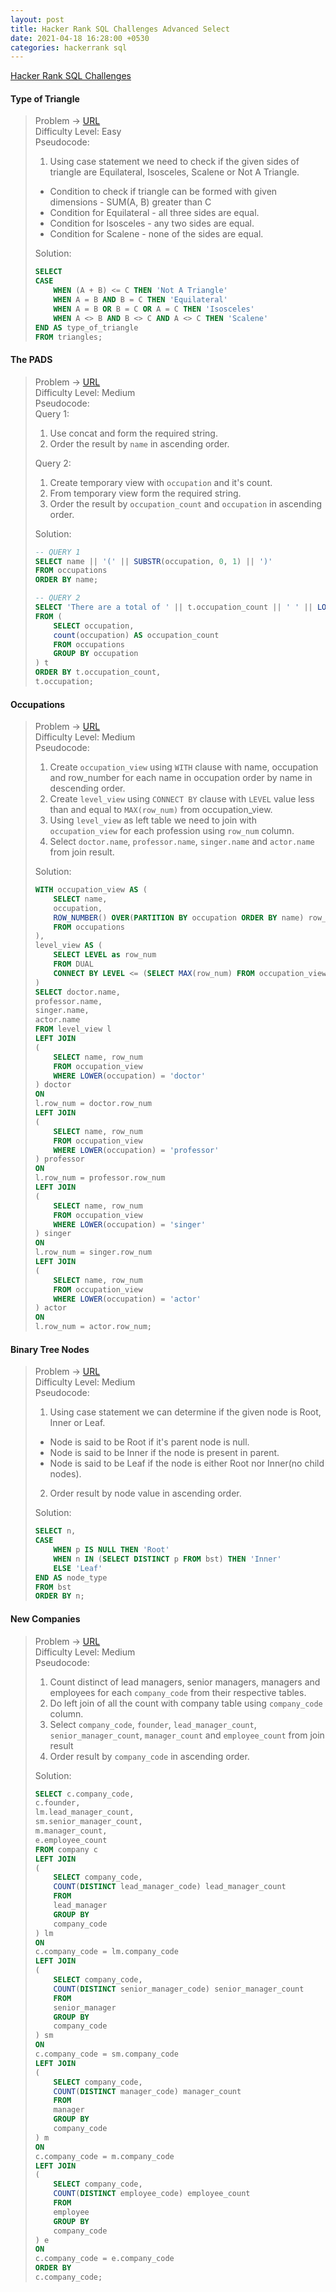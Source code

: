 ```yaml
---
layout: post
title: Hacker Rank SQL Challenges Advanced Select
date: 2021-04-18 16:28:00 +0530
categories: hackerrank sql
---
```


[Hacker Rank SQL Challenges](https://www.hackerrank.com/domains/sql)

#### Type of Triangle
> Problem -> [URL](https://www.hackerrank.com/challenges/what-type-of-triangle/problem)
> <br>
> Difficulty Level: Easy
> <br>
> Pseudocode: 
> 1. Using case statement we need to check if the given sides of triangle are Equilateral, Isosceles, Scalene or Not A Triangle.
> - Condition to check if triangle can be formed with given dimensions - SUM(A, B) greater than C 
> - Condition for Equilateral - all three sides are equal.
> - Condition for Isosceles - any two sides are equal.
> - Condition for Scalene - none of the sides are equal.
>  
> Solution:
> ```sql
> SELECT 
> CASE 
>     WHEN (A + B) <= C THEN 'Not A Triangle'
>     WHEN A = B AND B = C THEN 'Equilateral'
>     WHEN A = B OR B = C OR A = C THEN 'Isosceles'
>     WHEN A <> B AND B <> C AND A <> C THEN 'Scalene' 
> END AS type_of_triangle
> FROM triangles;
> ```


#### The PADS
> Problem -> [URL](https://www.hackerrank.com/challenges/the-pads/problem)
> <br>
> Difficulty Level: Medium
> <br>
> Pseudocode: 
> <br>
> Query 1:
> 1. Use concat and form the required string.
> 2. Order the result by `name` in ascending order.
> 
> Query 2:
> 1. Create temporary view with `occupation` and it's count.
> 2. From temporary view form the required string.
> 3. Order the result by `occupation_count` and `occupation` in ascending order.
> 
> Solution:
> ```sql
> -- QUERY 1
> SELECT name || '(' || SUBSTR(occupation, 0, 1) || ')' 
> FROM occupations 
> ORDER BY name;
> 
> -- QUERY 2
> SELECT 'There are a total of ' || t.occupation_count || ' ' || LOWER(t.occupation) || 's.' 
> FROM (
>     SELECT occupation, 
>     count(occupation) AS occupation_count 
>     FROM occupations 
>     GROUP BY occupation
> ) t
> ORDER BY t.occupation_count,
> t.occupation;
> ```


#### Occupations
> Problem -> [URL](https://www.hackerrank.com/challenges/occupations/problem)
> <br>
> Difficulty Level: Medium
> <br>
> Pseudocode: 
> 1. Create `occupation_view` using `WITH` clause with name, occupation and row_number for each name in occupation order by name in descending order.
> 2. Create `level_view` using `CONNECT BY` clause with `LEVEL` value less than and equal to `MAX(row_num)` from occupation_view.
> 3. Using `level_view` as left table we need to join with `occupation_view` for each profession using `row_num` column.
> 4. Select `doctor.name`, `professor.name`, `singer.name` and `actor.name` from join result.
>  
> Solution:
> ```sql
> WITH occupation_view AS (
>     SELECT name, 
>     occupation, 
>     ROW_NUMBER() OVER(PARTITION BY occupation ORDER BY name) row_num 
>     FROM occupations
> ),
> level_view AS (
>     SELECT LEVEL as row_num
>     FROM DUAL 
>     CONNECT BY LEVEL <= (SELECT MAX(row_num) FROM occupation_view)
> )
> SELECT doctor.name,
> professor.name,
> singer.name,
> actor.name
> FROM level_view l
> LEFT JOIN
> (
>     SELECT name, row_num
>     FROM occupation_view
>     WHERE LOWER(occupation) = 'doctor'
> ) doctor
> ON
> l.row_num = doctor.row_num
> LEFT JOIN
> (
>     SELECT name, row_num
>     FROM occupation_view
>     WHERE LOWER(occupation) = 'professor'
> ) professor
> ON
> l.row_num = professor.row_num
> LEFT JOIN
> (
>     SELECT name, row_num
>     FROM occupation_view
>     WHERE LOWER(occupation) = 'singer'
> ) singer
> ON
> l.row_num = singer.row_num
> LEFT JOIN
> (
>     SELECT name, row_num
>     FROM occupation_view
>     WHERE LOWER(occupation) = 'actor'
> ) actor
> ON
> l.row_num = actor.row_num;
> ```


#### Binary Tree Nodes
> Problem -> [URL](https://www.hackerrank.com/challenges/binary-search-tree-1/problem)
> <br>
> Difficulty Level: Medium
> <br>
> Pseudocode: 
> 1. Using case statement we can determine if the given node is Root, Inner or Leaf.
> - Node is said to be Root if it's parent node is null.
> - Node is said to be Inner if the node is present in parent.
> - Node is said to be Leaf if the node is either Root nor Inner(no child nodes).
> 2. Order result by node value in ascending order.
>  
> Solution:
> ```sql
> SELECT n,
> CASE
>     WHEN p IS NULL THEN 'Root'
>     WHEN n IN (SELECT DISTINCT p FROM bst) THEN 'Inner'
>     ELSE 'Leaf'
> END AS node_type
> FROM bst
> ORDER BY n;
> ```


#### New Companies
> Problem -> [URL](https://www.hackerrank.com/challenges/the-company/problem)
> <br>
> Difficulty Level: Medium
> <br>
> Pseudocode: 
> 1. Count distinct of lead managers, senior managers, managers and employees for each `company_code` from their respective tables.
> 2. Do left join of all the count with company table using `company_code` column.
> 3. Select `company_code`, `founder`, `lead_manager_count`, `senior_manager_count`, `manager_count` and `employee_count` from join result
> 4. Order result by `company_code` in ascending order. 
> 
> Solution:
> ```sql
> SELECT c.company_code, 
> c.founder,
> lm.lead_manager_count,
> sm.senior_manager_count,
> m.manager_count,
> e.employee_count
> FROM company c
> LEFT JOIN
> (
>     SELECT company_code,
>     COUNT(DISTINCT lead_manager_code) lead_manager_count
>     FROM
>     lead_manager
>     GROUP BY
>     company_code
> ) lm
> ON 
> c.company_code = lm.company_code
> LEFT JOIN
> (
>     SELECT company_code,
>     COUNT(DISTINCT senior_manager_code) senior_manager_count
>     FROM
>     senior_manager
>     GROUP BY
>     company_code
> ) sm
> ON 
> c.company_code = sm.company_code
> LEFT JOIN
> (
>     SELECT company_code,
>     COUNT(DISTINCT manager_code) manager_count
>     FROM
>     manager
>     GROUP BY
>     company_code
> ) m
> ON 
> c.company_code = m.company_code
> LEFT JOIN
> (
>     SELECT company_code,
>     COUNT(DISTINCT employee_code) employee_count
>     FROM
>     employee
>     GROUP BY
>     company_code
> ) e
> ON 
> c.company_code = e.company_code
> ORDER BY 
> c.company_code;
> ```